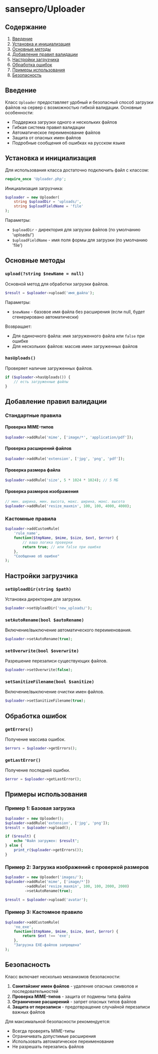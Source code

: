 # sansepro/Uploader

## Содержание
1. [Введение](#введение)
2. [Установка и инициализация](#установка-и-инициализация)
3. [Основные методы](#основные-методы)
4. [Добавление правил валидации](#добавление-правил-валидации)
5. [Настройки загрузчика](#настройки-загрузчика)
6. [Обработка ошибок](#обработка-ошибок)
7. [Примеры использования](#примеры-использования)
8. [Безопасность](#безопасность)

## Введение

Класс `Uploader` предоставляет удобный и безопасный способ загрузки файлов на сервер с возможностью гибкой валидации. Основные особенности:

- Поддержка загрузки одного и нескольких файлов
- Гибкая система правил валидации
- Автоматическое переименование файлов
- Защита от опасных имен файлов
- Подробные сообщения об ошибках на русском языке

## Установка и инициализация

Для использования класса достаточно подключить файл с классом:

```php
require_once 'Uploader.php';
```

Инициализация загрузчика:

```php
$uploader = new Uploader(
    string $uploadDir = 'uploads/', 
    string $uploadFieldName = 'file'
);
```

Параметры:
- `$uploadDir` - директория для загрузки файлов (по умолчанию 'uploads/')
- `$uploadFieldName` - имя поля формы для загрузки (по умолчанию 'file')

## Основные методы

### `upload(?string $newName = null)`

Основной метод для обработки загрузки файлов.

```php
$result = $uploader->upload('имя_файла');
```

Параметры:
- `$newName` - базовое имя файла без расширения (если null, будет сгенерировано автоматически)

Возвращает:
- Для одиночного файла: имя загруженного файла или `false` при ошибке
- Для нескольких файлов: массив имен загруженных файлов

### `hasUploads()`

Проверяет наличие загруженных файлов.

```php
if ($uploader->hasUploads()) {
    // есть загруженные файлы
}
```

## Добавление правил валидации

### Стандартные правила

#### Проверка MIME-типов
```php
$uploader->addRule('mime', ['image/*', 'application/pdf']);
```

#### Проверка расширений файлов
```php
$uploader->addRule('extension', ['jpg', 'png', 'pdf']);
```

#### Проверка размера файла
```php
$uploader->addRule('size', 5 * 1024 * 1024); // 5 МБ
```

#### Проверка размеров изображения
```php
// мин. ширина, мин. высота, макс. ширина, макс. высота
$uploader->addRule('resize_maxmin', 100, 100, 4000, 4000);
```

### Кастомные правила

```php
$uploader->addCustomRule(
    'rule_name',
    function($tmpName, $mime, $size, $ext, $error) {
        // ваша логика проверки
        return true; // или false при ошибке
    },
    "Сообщение об ошибке"
);
```

## Настройки загрузчика

### `setUploadDir(string $path)`
Установка директории для загрузки.

```php
$uploader->setUploadDir('new_uploads/');
```

### `setAutoRename(bool $autoRename)`
Включение/выключение автоматического переименования.

```php
$uploader->setAutoRename(true);
```

### `setOverwrite(bool $overwrite)`
Разрешение перезаписи существующих файлов.

```php
$uploader->setOverwrite(false);
```

### `setSanitizeFilename(bool $sanitize)`
Включение/выключение очистки имен файлов.

```php
$uploader->setSanitizeFilename(true);
```

## Обработка ошибок

### `getErrors()`
Получение массива ошибок.

```php
$errors = $uploader->getErrors();
```

### `getLastError()`
Получение последней ошибки.

```php
$error = $uploader->getLastError();
```

## Примеры использования

### Пример 1: Базовая загрузка
```php
$uploader = new Uploader();
$uploader->addRule('extension', ['jpg', 'png']);
$result = $uploader->upload();

if ($result) {
    echo "Файл загружен: $result";
} else {
    print_r($uploader->getErrors());
}
```

### Пример 2: Загрузка изображений с проверкой размеров
```php
$uploader = new Uploader('images/');
$uploader->addRule('mime', ['image/*'])
         ->addRule('resize_maxmin', 100, 100, 2000, 2000)
         ->setAutoRename(true);

$result = $uploader->upload('avatar');
```

### Пример 3: Кастомное правило
```php
$uploader->addCustomRule(
    'no_exe',
    function($tmpName, $mime, $size, $ext, $error) {
        return $ext !== 'exe';
    },
    "Загрузка EXE-файлов запрещена"
);
```

## Безопасность

Класс включает несколько механизмов безопасности:

1. **Санитайзинг имен файлов** - удаление опасных символов и последовательностей
2. **Проверка MIME-типов** - защита от подмены типа файла
3. **Ограничение расширений** - запрет опасных типов файлов
4. **Защита от перезаписи** - предотвращение случайной перезаписи важных файлов

Для максимальной безопасности рекомендуется:
- Всегда проверять MIME-типы
- Ограничивать допустимые расширения
- Использовать автоматическое переименование
- Не разрешать перезапись файлов
